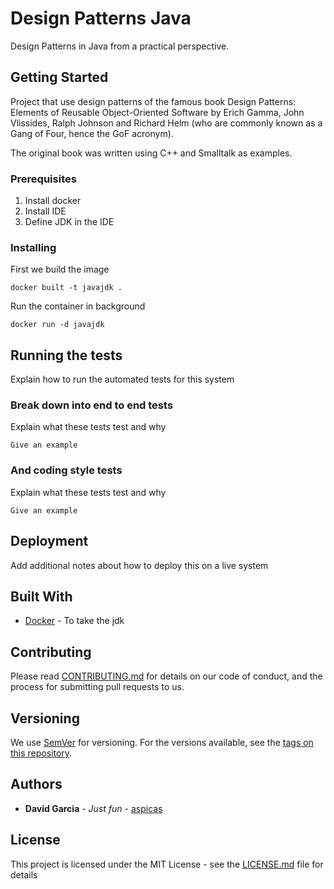 # Design Patterns Java

Design Patterns in Java from a practical perspective.

## Getting Started

Project that use design patterns of the famous book Design Patterns: Elements of Reusable Object-Oriented Software by Erich Gamma, John Vlissides, Ralph Johnson and Richard Helm (who are commonly known as a Gang of Four, hence the GoF acronym).

The original book was written using C++ and Smalltalk as examples.

### Prerequisites

1. Install docker
2. Install IDE
3. Define JDK in the IDE

### Installing

First we build the image

```
docker built -t javajdk .
```

Run the container in background
```
docker run -d javajdk
```

## Running the tests

Explain how to run the automated tests for this system

### Break down into end to end tests

Explain what these tests test and why

```
Give an example
```

### And coding style tests

Explain what these tests test and why

```
Give an example
```

## Deployment

Add additional notes about how to deploy this on a live system

## Built With

* [Docker](https://docs.docker.com/install/) - To take the jdk

## Contributing

Please read [CONTRIBUTING.md](https://gist.github.com/PurpleBooth/b24679402957c63ec426) for details on our code of conduct, and the process for submitting pull requests to us.

## Versioning

We use [SemVer](http://semver.org/) for versioning. For the versions available, see the [tags on this repository](https://github.com/your/project/tags). 

## Authors

* **David Garcia** - *Just fun* - [aspicas](https://github.com/aspicas)

## License

This project is licensed under the MIT License - see the [LICENSE.md](https://github.com/aspicas/JavaDesignPatterns/blob/master/LICENSE) file for details

